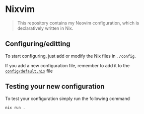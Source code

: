 # Nixvim

> This repository contains my Neovim configuration, which is declaratively written in Nix.

## Configuring/editting

To start configuring, just add or modify the Nix files in `./config`.

If you add a new configuration file, remember to add it to the [`config/default.nix`](./config/default.nix) file

## Testing your new configuration

To test your configuration simply run the following command

```sh
nix run .
```

